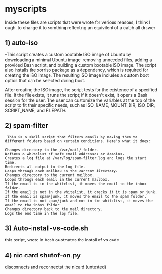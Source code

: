 # myscripts
Inside these files are scripts that were wrote for verious reasons, 
I think I ought to change it to somthing reflecting an equivilent of a catch all drawer


## 1) auto-iso 
  -This script creates a custom bootable ISO image of Ubuntu by downloading a minimal Ubuntu image, removing unneeded files, adding a 
  provided Bash script, and building a custom bootable ISO image. The script also installs the xorriso package as a dependency, which is required
  for creating the ISO image. The resulting ISO image includes a custom boot option that can be selected during boot.

  After creating the ISO image, the script tests for the existence of a specified file. If the file exists, it runs the script; if it doesn't exist,
  it opens a Bash session for the user. The user can customize the variables at the top of the script to fit their specific needs, such as ISO_NAME, 
  MOUNT_DIR, ISO_DIR, SCRIPT_NAME, and FILEPATH.
 
 ## 2) spam-filter
    -This is a shell script that filters emails by moving them to different folders based on certain conditions. Here's what it does:

    Changes directory to the /var/mail/ folder.
    Defines a whitelist of safe email addresses or domains.
    Creates a log file at /var/log/spam-filter.log and logs the start time.
    Redirects all output to the log file.
    Loops through each mailbox in the current directory.
    Changes directory to the current mailbox.
    Loops through each email in the current mailbox.
    If the email is in the whitelist, it moves the email to the inbox folder.
    If the email is not in the whitelist, it checks if it is spam or junk.
    If the email is spam/junk, it moves the email to the spam folder.
    If the email is not spam/junk and not in the whitelist, it moves the email to the inbox folder.
    Changes directory back to the mail directory.
    Logs the end time in the log file.


## 3) Auto-install-vs-code.sh
this script, wrote in bash auotmates the install of vs code

## 4) nic card shutof-on.py
disconnects and reconnectst the nicard (untested)
